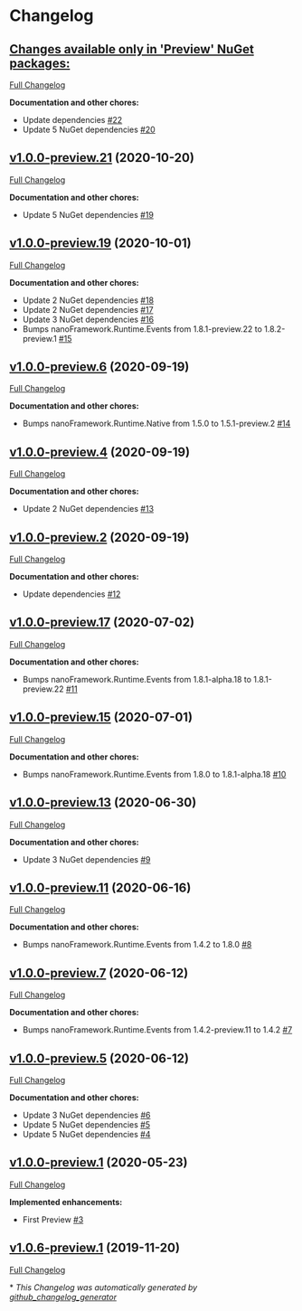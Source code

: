 # Changelog

## [**Changes available only in 'Preview' NuGet packages:**](https://github.com/nanoframework/lib-nanoFramework.Graphics/tree/HEAD)

[Full Changelog](https://github.com/nanoframework/lib-nanoFramework.Graphics/compare/v1.0.0-preview.21...HEAD)

**Documentation and other chores:**

- Update dependencies [\#22](https://github.com/nanoframework/lib-nanoFramework.Graphics/pull/22)
- Update 5 NuGet dependencies [\#20](https://github.com/nanoframework/lib-nanoFramework.Graphics/pull/20)

## [v1.0.0-preview.21](https://github.com/nanoframework/lib-nanoFramework.Graphics/tree/v1.0.0-preview.21) (2020-10-20)

[Full Changelog](https://github.com/nanoframework/lib-nanoFramework.Graphics/compare/v1.0.0-preview.19...v1.0.0-preview.21)

**Documentation and other chores:**

- Update 5 NuGet dependencies [\#19](https://github.com/nanoframework/lib-nanoFramework.Graphics/pull/19)

## [v1.0.0-preview.19](https://github.com/nanoframework/lib-nanoFramework.Graphics/tree/v1.0.0-preview.19) (2020-10-01)

[Full Changelog](https://github.com/nanoframework/lib-nanoFramework.Graphics/compare/v1.0.0-preview.6...v1.0.0-preview.19)

**Documentation and other chores:**

- Update 2 NuGet dependencies [\#18](https://github.com/nanoframework/lib-nanoFramework.Graphics/pull/18)
- Update 2 NuGet dependencies [\#17](https://github.com/nanoframework/lib-nanoFramework.Graphics/pull/17)
- Update 3 NuGet dependencies [\#16](https://github.com/nanoframework/lib-nanoFramework.Graphics/pull/16)
- Bumps nanoFramework.Runtime.Events from 1.8.1-preview.22 to 1.8.2-preview.1 [\#15](https://github.com/nanoframework/lib-nanoFramework.Graphics/pull/15)

## [v1.0.0-preview.6](https://github.com/nanoframework/lib-nanoFramework.Graphics/tree/v1.0.0-preview.6) (2020-09-19)

[Full Changelog](https://github.com/nanoframework/lib-nanoFramework.Graphics/compare/v1.0.0-preview.4...v1.0.0-preview.6)

**Documentation and other chores:**

- Bumps nanoFramework.Runtime.Native from 1.5.0 to 1.5.1-preview.2 [\#14](https://github.com/nanoframework/lib-nanoFramework.Graphics/pull/14)

## [v1.0.0-preview.4](https://github.com/nanoframework/lib-nanoFramework.Graphics/tree/v1.0.0-preview.4) (2020-09-19)

[Full Changelog](https://github.com/nanoframework/lib-nanoFramework.Graphics/compare/v1.0.0-preview.2...v1.0.0-preview.4)

**Documentation and other chores:**

- Update 2 NuGet dependencies [\#13](https://github.com/nanoframework/lib-nanoFramework.Graphics/pull/13)

## [v1.0.0-preview.2](https://github.com/nanoframework/lib-nanoFramework.Graphics/tree/v1.0.0-preview.2) (2020-09-19)

[Full Changelog](https://github.com/nanoframework/lib-nanoFramework.Graphics/compare/v1.0.0-preview.17...v1.0.0-preview.2)

**Documentation and other chores:**

- Update dependencies [\#12](https://github.com/nanoframework/lib-nanoFramework.Graphics/pull/12)

## [v1.0.0-preview.17](https://github.com/nanoframework/lib-nanoFramework.Graphics/tree/v1.0.0-preview.17) (2020-07-02)

[Full Changelog](https://github.com/nanoframework/lib-nanoFramework.Graphics/compare/v1.0.0-preview.15...v1.0.0-preview.17)

**Documentation and other chores:**

- Bumps nanoFramework.Runtime.Events from 1.8.1-alpha.18 to 1.8.1-preview.22 [\#11](https://github.com/nanoframework/lib-nanoFramework.Graphics/pull/11)

## [v1.0.0-preview.15](https://github.com/nanoframework/lib-nanoFramework.Graphics/tree/v1.0.0-preview.15) (2020-07-01)

[Full Changelog](https://github.com/nanoframework/lib-nanoFramework.Graphics/compare/v1.0.0-preview.13...v1.0.0-preview.15)

**Documentation and other chores:**

- Bumps nanoFramework.Runtime.Events from 1.8.0 to 1.8.1-alpha.18 [\#10](https://github.com/nanoframework/lib-nanoFramework.Graphics/pull/10)

## [v1.0.0-preview.13](https://github.com/nanoframework/lib-nanoFramework.Graphics/tree/v1.0.0-preview.13) (2020-06-30)

[Full Changelog](https://github.com/nanoframework/lib-nanoFramework.Graphics/compare/v1.0.0-preview.11...v1.0.0-preview.13)

**Documentation and other chores:**

- Update 3 NuGet dependencies [\#9](https://github.com/nanoframework/lib-nanoFramework.Graphics/pull/9)

## [v1.0.0-preview.11](https://github.com/nanoframework/lib-nanoFramework.Graphics/tree/v1.0.0-preview.11) (2020-06-16)

[Full Changelog](https://github.com/nanoframework/lib-nanoFramework.Graphics/compare/v1.0.0-preview.7...v1.0.0-preview.11)

**Documentation and other chores:**

- Bumps nanoFramework.Runtime.Events from 1.4.2 to 1.8.0 [\#8](https://github.com/nanoframework/lib-nanoFramework.Graphics/pull/8)

## [v1.0.0-preview.7](https://github.com/nanoframework/lib-nanoFramework.Graphics/tree/v1.0.0-preview.7) (2020-06-12)

[Full Changelog](https://github.com/nanoframework/lib-nanoFramework.Graphics/compare/v1.0.0-preview.5...v1.0.0-preview.7)

**Documentation and other chores:**

- Bumps nanoFramework.Runtime.Events from 1.4.2-preview.11 to 1.4.2 [\#7](https://github.com/nanoframework/lib-nanoFramework.Graphics/pull/7)

## [v1.0.0-preview.5](https://github.com/nanoframework/lib-nanoFramework.Graphics/tree/v1.0.0-preview.5) (2020-06-12)

[Full Changelog](https://github.com/nanoframework/lib-nanoFramework.Graphics/compare/v1.0.0-preview.1...v1.0.0-preview.5)

**Documentation and other chores:**

- Update 3 NuGet dependencies [\#6](https://github.com/nanoframework/lib-nanoFramework.Graphics/pull/6)
- Update 5 NuGet dependencies [\#5](https://github.com/nanoframework/lib-nanoFramework.Graphics/pull/5)
- Update 5 NuGet dependencies [\#4](https://github.com/nanoframework/lib-nanoFramework.Graphics/pull/4)

## [v1.0.0-preview.1](https://github.com/nanoframework/lib-nanoFramework.Graphics/tree/v1.0.0-preview.1) (2020-05-23)

[Full Changelog](https://github.com/nanoframework/lib-nanoFramework.Graphics/compare/v1.0.6-preview.1...v1.0.0-preview.1)

**Implemented enhancements:**

- First Preview [\#3](https://github.com/nanoframework/lib-nanoFramework.Graphics/pull/3)

## [v1.0.6-preview.1](https://github.com/nanoframework/lib-nanoFramework.Graphics/tree/v1.0.6-preview.1) (2019-11-20)

[Full Changelog](https://github.com/nanoframework/lib-nanoFramework.Graphics/compare/e93c9c967e6ba04b5a05f98e2b337c7a2158cdf2...v1.0.6-preview.1)



\* *This Changelog was automatically generated by [github_changelog_generator](https://github.com/github-changelog-generator/github-changelog-generator)*
